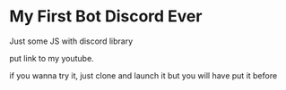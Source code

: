 # My First Bot Discord Ever

Just some JS with discord library 

put link to my youtube.

if you wanna try it, just clone and launch it but you will have put it before
